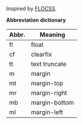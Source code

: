 Inspired by [FLOCSS](https://github.com/hiloki/flocss).

**Abbreviation dictionary**

| Abbr. |    Meaning    |
| ----- | ------------- |
| fl    | float         |
| cf    | clearfix      |
| tt    | text truncate |
| m     | margin        |
| mt    | margin-top    |
| mr    | margin-right  |
| mb    | margin-bottom |
| ml    | margin-left   |
